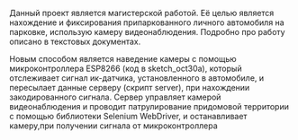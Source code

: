 Данный проект является магистерской работой. Её целью является нахождение и фиксирования припаркованного личного автомобиля на парковке,
использую камеру видеонаблюдения. Подробно про работу описано в текстовых документах.
 
Новым способом является  наведение камеры с помощью микроконтроллера ESP8266 (код в sketch_oct30a), который отслеживает сигнал ик-датчика,
установленного в автомобиле, и пересылает данные серверу (скрипт server), при нахождении закодированного сигнала. Сервер управляет камерой видеонаблюдения
и проводит патрулирование придомовой территории с помощью библиотеки Selenium WebDriver, и останавливает камеру,при получении сигнала от микроконтроллера 
